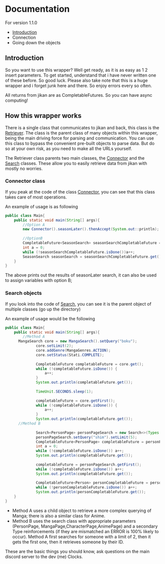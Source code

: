 # Documentation
For version 1.1.0
+ [Introduction]() 
+ Connection 
+ Going down the objects



## Introduction
So you want to use this wrapper? Well get ready, as it is as easy as 1 2 insert parameters. 
To get started, understand that i have never written one of these before. So good luck. 
Please also take note that this is a huge wrapper and i forget junk here and there. So enjoy errors every so often.

All returns from jikan are as CompletableFutures. So you can have async computing!

## How this wrapper works
There is a single class that communicates to jikan and back, this class is the [Retriever](https://github.com/Doomsdayrs/Jikan4java/blob/master/src/main/java/com/github/Doomsdayrs/Jikan4java/core/Retriever.java).
The class is the parent class of many objects within this wrapper, being the main driving force for parsing and communication. 
You can use this class to bypass the convenient pre-built objects to parse data. But do so at your own risk, as you need to make all the URLs yourself.

The Retriever class parents two main classes, the [Connector](https://github.com/Doomsdayrs/Jikan4java/blob/master/src/main/java/com/github/doomsdayrs/jikan4java/core/Connector.java) and
the [Search](https://github.com/Doomsdayrs/Jikan4java/blob/master/src/main/java/com/github/Doomsdayrs/Jikan4java/core/search/Search.java) classes. These allow you to easily retrieve data from jikan with mostly no worries.

### Connector class
If you peak at the code of the class [Connector](https://github.com/Doomsdayrs/Jikan4java/blob/master/src/main/java/com/github/Doomsdayrs/Jikan4java/core/Connector.java), you can see that this class takes care of most operations.

An example of usage is as following
```java
public class Main{
    public static void main(String[] args){
        //Option A
        new Connector().seasonLater().thenAccept(System.out::println);
       
        //OptionB
        CompletableFuture<SeasonSearch> seasonSearchCompletableFuture = new Connector().seasonLater();
        int a = 0;
        while (!seasonSearchCompletableFuture.isDone())a++;
        SeasonSearch seasonSearch = seasonSearchCompletableFuture.get();
    }
}
```
The above prints out the results of seasonLater search, it can also be used to assign variables with option B;

### Search objects
If you look into the code of [Search](https://github.com/Doomsdayrs/Jikan4java/blob/master/src/main/java/com/github/Doomsdayrs/Jikan4java/core/search/Search.java), you can see it is the parent object of multiple classes (go up the directory)

An example of usage would be the following
```java
public class Main{
    public static void main(String[] args){
        //Method A
      MangaSearch core = new MangaSearch().setQuery("boku");
              core.setLimit(2);
              core.addGenre(MangaGenres.ACTION);
              core.setStatus(Stati.COMPLETE);
      
              CompletableFuture completableFuture = core.get();
              while (!completableFuture.isDone()) {
                  a++;
              }
              System.out.println(completableFuture.get());
      
              TimeUnit.SECONDS.sleep(1);
      
              completableFuture = core.getFirst();
              while (!completableFuture.isDone()) {
                  a++;
              }
              System.out.println(completableFuture.get());
      //Method B
      
              Search<PersonPage> personPageSearch = new Search<>(Types.PERSON);
              personPageSearch.setQuery("shim").setLimit(5);
              CompletableFuture<PersonPage> completableFuture = personPageSearch.get();
              int a = 0;
              while (!completableFuture.isDone()) a++;
              System.out.println(completableFuture.get());
        
              completableFuture = personPageSearch.getFirst();
              while (!completableFuture.isDone()) a++;
              System.out.println(completableFuture.get());
                     
              CompletableFuture<Person> personCompletableFuture = personPageSearch.getByID(1);
              while (!personCompletableFuture.isDone()) a++;
              System.out.println(personCompletableFuture.get());
    }
}
```
* Method A uses a child object to retrieve a more complex querying of Manga; there is also a similar class for Anime.
* Method B uses the search class with appropriate parameters (PersonPage, MangaPage,CharacterPage,AnimePage) and a secondary Type reinforcements (if they are mismatched an ERROR is 100% likely to occur). Method A first searches for someone with a limit of 2, then it gets the first one, then it retrieves someone by their ID.

These are the basic things you should know, ask questions on the main discord server to the dev (me) Clocks.
